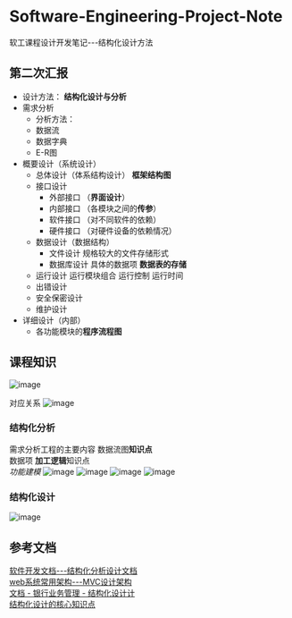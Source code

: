 # Software-Engineering-Project-Note
软工课程设计开发笔记---结构化设计方法
## 第二次汇报

- 设计方法： **结构化设计与分析**
- 需求分析
    - 分析方法：
    - 数据流
    - 数据字典
    - E-R图
- 概要设计（系统设计）
    - 总体设计（体系结构设计） **框架结构图**
    - 接口设计
        - 外部接口 （**界面设计**）
        - 内部接口 （各模块之间的**传参**）
        - 软件接口 （对不同软件的依赖）
        - 硬件接口  （对硬件设备的依赖情况）
    - 数据设计（数据结构）  
        - 文件设计 规格较大的文件存储形式
        - 数据库设计  具体的数据项 **数据表的存储**  
    - 运行设计  运行模块组合 运行控制 运行时间
    - 出错设计
    - 安全保密设计
    - 维护设计
- 详细设计（内部）
    - 各功能模块的**程序流程图**
    
## 课程知识 
![image](https://img-blog.csdn.net/20171112202150281)
  

对应关系
![image](https://img-blog.csdn.net/20171112202152090)

### 结构化分析
需求分析工程的主要内容
数据流图**知识点**  
数据项 **加工逻辑**知识点  
*功能建模*
![image](Pictures/dataflow.png)
![image](Pictures/dataflow2.png)
![image](Pictures/dataflow3.png)
![image](Pictures/data1.png)

### 结构化设计
![image](Pictures/str1.png)

参考文档
------

[软件开发文档---结构化分析设计文档](https://www.2cto.com/kf/201611/565923.html)  
[web系统常用架构---MVC设计架构](https://blog.csdn.net/feibuhui123/article/details/10253355)  
[文档 - 银行业务管理 - 结构化设计计](https://blog.csdn.net/ya_da/article/details/51290714)  
[结构化设计的核心知识点](https://blog.csdn.net/A1342772/article/details/78514689)

  

